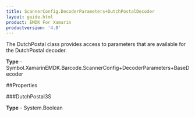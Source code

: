 ```yaml
---
title: ScannerConfig.DecoderParameters+DutchPostalDecoder
layout: guide.html
product: EMDK For Xamarin 
productversion: '4.0' 
---
```

The DutchPostal class provides access to parameters that are available for the DutchPostal decoder.

**Type** - Symbol.XamarinEMDK.Barcode.ScannerConfig+DecoderParameters+BaseDecoder

##Properties

###DutchPostal3S


**Type** - System.Boolean
